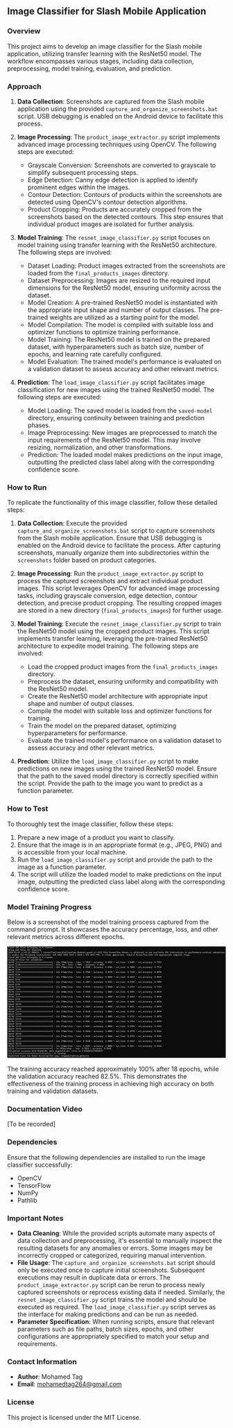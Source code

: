 ## Image Classifier for Slash Mobile Application

### Overview
This project aims to develop an image classifier for the Slash mobile application, utilizing transfer learning with the ResNet50 model. The workflow encompasses various stages, including data collection, preprocessing, model training, evaluation, and prediction.

### Approach
1. **Data Collection**: Screenshots are captured from the Slash mobile application using the provided `capture_and_organize_screenshots.bat` script. USB debugging is enabled on the Android device to facilitate this process.

2. **Image Processing**: The `product_image_extractor.py` script implements advanced image processing techniques using OpenCV. The following steps are executed:
    - Grayscale Conversion: Screenshots are converted to grayscale to simplify subsequent processing steps.
    - Edge Detection: Canny edge detection is applied to identify prominent edges within the images.
    - Contour Detection: Contours of products within the screenshots are detected using OpenCV's contour detection algorithms.
    - Product Cropping: Products are accurately cropped from the screenshots based on the detected contours. This step ensures that individual product images are isolated for further analysis.

3. **Model Training**: The `resnet_image_classifier.py` script focuses on model training using transfer learning with the ResNet50 architecture. The following steps are involved:
    - Dataset Loading: Product images extracted from the screenshots are loaded from the `final_products_images` directory.
    - Dataset Preprocessing: Images are resized to the required input dimensions for the ResNet50 model, ensuring uniformity across the dataset.
    - Model Creation: A pre-trained ResNet50 model is instantiated with the appropriate input shape and number of output classes. The pre-trained weights are utilized as a starting point for the model.
    - Model Compilation: The model is compiled with suitable loss and optimizer functions to optimize training performance.
    - Model Training: The ResNet50 model is trained on the prepared dataset, with hyperparameters such as batch size, number of epochs, and learning rate carefully configured.
    - Model Evaluation: The trained model's performance is evaluated on a validation dataset to assess accuracy and other relevant metrics.

4. **Prediction**: The `load_image_classifier.py` script facilitates image classification for new images using the trained ResNet50 model. The following steps are executed:
    - Model Loading: The saved model is loaded from the `saved-model` directory, ensuring continuity between training and prediction phases.
    - Image Preprocessing: New images are preprocessed to match the input requirements of the ResNet50 model. This may involve resizing, normalization, and other transformations.
    - Prediction: The loaded model makes predictions on the input image, outputting the predicted class label along with the corresponding confidence score.

### How to Run
To replicate the functionality of this image classifier, follow these detailed steps:

1. **Data Collection**: Execute the provided `capture_and_organize_screenshots.bat` script to capture screenshots from the Slash mobile application. Ensure that USB debugging is enabled on the Android device to facilitate the process. After capturing screenshots, manually organize them into subdirectories within the `screenshots` folder based on product categories.

2. **Image Processing**: Run the `product_image_extractor.py` script to process the captured screenshots and extract individual product images. This script leverages OpenCV for advanced image processing tasks, including grayscale conversion, edge detection, contour detection, and precise product cropping. The resulting cropped images are stored in a new directory (`final_products_images`) for further usage.

3. **Model Training**: Execute the `resnet_image_classifier.py` script to train the ResNet50 model using the cropped product images. This script implements transfer learning, leveraging the pre-trained ResNet50 architecture to expedite model training. The following steps are involved:
    - Load the cropped product images from the `final_products_images` directory.
    - Preprocess the dataset, ensuring uniformity and compatibility with the ResNet50 model.
    - Create the ResNet50 model architecture with appropriate input shape and number of output classes.
    - Compile the model with suitable loss and optimizer functions for training.
    - Train the model on the prepared dataset, optimizing hyperparameters for performance.
    - Evaluate the trained model's performance on a validation dataset to assess accuracy and other relevant metrics.

4. **Prediction**: Utilize the `load_image_classifier.py` script to make predictions on new images using the trained ResNet50 model. Ensure that the path to the saved model directory is correctly specified within the script. Provide the path to the image you want to predict as a function parameter.

### How to Test
To thoroughly test the image classifier, follow these steps:

1. Prepare a new image of a product you want to classify.
2. Ensure that the image is in an appropriate format (e.g., JPEG, PNG) and is accessible from your local machine.
3. Run the `load_image_classifier.py` script and provide the path to the image as a function parameter.
4. The script will utilize the loaded model to make predictions on the input image, outputting the predicted class label along with the corresponding confidence score.

### Model Training Progress
Below is a screenshot of the model training process captured from the command prompt. It showcases the accuracy percentage, loss, and other relevant metrics across different epochs.

![Model Training Screenshot](https://github.com/mohamedtag04/slash-products-image-classifier/blob/main/Model%20Building/model_training_results.png)


The training accuracy reached approximately 100% after 18 epochs, while the validation accuracy reached 82.5%. This demonstrates the effectiveness of the training process in achieving high accuracy on both training and validation datasets.



### Documentation Video
[To be recorded]

### Dependencies
Ensure that the following dependencies are installed to run the image classifier successfully:
- OpenCV
- TensorFlow
- NumPy
- Pathlib

### Important Notes
- **Data Cleaning**: While the provided scripts automate many aspects of data collection and preprocessing, it's essential to manually inspect the resulting datasets for any anomalies or errors. Some images may be incorrectly cropped or categorized, requiring manual intervention.
- **File Usage**: The `capture_and_organize_screenshots.bat` script should only be executed once to capture initial screenshots. Subsequent executions may result in duplicate data or errors. The `product_image_extractor.py` script can be rerun to process newly captured screenshots or reprocess existing data if needed. Similarly, the `resnet_image_classifier.py` script trains the model and should be executed as required. The `load_image_classifier.py` script serves as the interface for making predictions and can be run as needed.
- **Parameter Specification**: When running scripts, ensure that relevant parameters such as file paths, batch sizes, epochs, and other configurations are appropriately specified to match your setup and requirements.

### Contact Information
- **Author**: Mohamed Tag
- **Email**: mohamedtag264@gmail.com

### License
This project is licensed under the MIT License.


